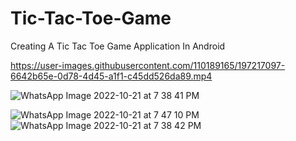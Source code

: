 # Tic-Tac-Toe-Game
Creating A Tic Tac Toe Game Application In Android


https://user-images.githubusercontent.com/110189165/197217097-6642b65e-0d78-4d45-a1f1-c45dd526da89.mp4

![WhatsApp Image 2022-10-21 at 7 38 41 PM](https://user-images.githubusercontent.com/110189165/197217124-a483f89b-aae5-421c-98de-10077d3c780d.jpeg)




![WhatsApp Image 2022-10-21 at 7 47 10 PM](https://user-images.githubusercontent.com/110189165/197217645-1214df1f-e742-45ac-84ae-bd133b45f735.jpeg)
![WhatsApp Image 2022-10-21 at 7 38 42 PM](https://user-images.githubusercontent.com/110189165/197217666-6a8fbdbd-d414-4133-88d4-323a9274e961.jpeg)
